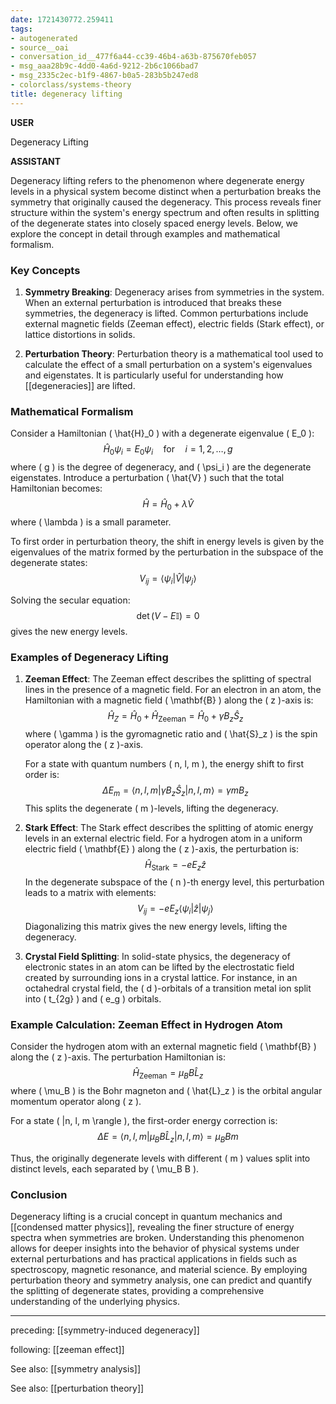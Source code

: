 ```yaml
---
date: 1721430772.259411
tags:
- autogenerated
- source__oai
- conversation_id__477f6a44-cc39-46b4-a63b-875670feb057
- msg_aaa28b9c-4dd0-4a6d-9212-2b6c1066bad7
- msg_2335c2ec-b1f9-4867-b0a5-283b5b247ed8
- colorclass/systems-theory
title: degeneracy lifting
---
```


**USER**

Degeneracy Lifting


**ASSISTANT**

Degeneracy lifting refers to the phenomenon where degenerate energy levels in a physical system become distinct when a perturbation breaks the symmetry that originally caused the degeneracy. This process reveals finer structure within the system's energy spectrum and often results in splitting of the degenerate states into closely spaced energy levels. Below, we explore the concept in detail through examples and mathematical formalism.

### Key Concepts

1. **Symmetry Breaking**:
   Degeneracy arises from symmetries in the system. When an external perturbation is introduced that breaks these symmetries, the degeneracy is lifted. Common perturbations include external magnetic fields (Zeeman effect), electric fields (Stark effect), or lattice distortions in solids.

2. **Perturbation Theory**:
   Perturbation theory is a mathematical tool used to calculate the effect of a small perturbation on a system's eigenvalues and eigenstates. It is particularly useful for understanding how [[degeneracies]] are lifted.

### Mathematical Formalism

Consider a Hamiltonian \( \hat{H}_0 \) with a degenerate eigenvalue \( E_0 \):
$$
\hat{H}_0 \psi_i = E_0 \psi_i \quad \text{for} \quad i = 1, 2, \ldots, g
$$
where \( g \) is the degree of degeneracy, and \( \psi_i \) are the degenerate eigenstates. Introduce a perturbation \( \hat{V} \) such that the total Hamiltonian becomes:
$$
\hat{H} = \hat{H}_0 + \lambda \hat{V}
$$
where \( \lambda \) is a small parameter.

To first order in perturbation theory, the shift in energy levels is given by the eigenvalues of the matrix formed by the perturbation in the subspace of the degenerate states:
$$
V_{ij} = \langle \psi_i | \hat{V} | \psi_j \rangle
$$

Solving the secular equation:
$$
\det (V - E \mathbb{I}) = 0
$$
gives the new energy levels.

### Examples of Degeneracy Lifting

1. **Zeeman Effect**:
   The Zeeman effect describes the splitting of spectral lines in the presence of a magnetic field. For an electron in an atom, the Hamiltonian with a magnetic field \( \mathbf{B} \) along the \( z \)-axis is:
   $$
   \hat{H}_Z = \hat{H}_0 + \hat{H}_{\text{Zeeman}} = \hat{H}_0 + \gamma B_z \hat{S}_z
   $$
   where \( \gamma \) is the gyromagnetic ratio and \( \hat{S}_z \) is the spin operator along the \( z \)-axis.

   For a state with quantum numbers \( n, l, m \), the energy shift to first order is:
   $$
   \Delta E_m = \langle n, l, m | \gamma B_z \hat{S}_z | n, l, m \rangle = \gamma m B_z
   $$
   This splits the degenerate \( m \)-levels, lifting the degeneracy.

2. **Stark Effect**:
   The Stark effect describes the splitting of atomic energy levels in an external electric field. For a hydrogen atom in a uniform electric field \( \mathbf{E} \) along the \( z \)-axis, the perturbation is:
   $$
   \hat{H}_{\text{Stark}} = -e E_z \hat{z}
   $$
   In the degenerate subspace of the \( n \)-th energy level, this perturbation leads to a matrix with elements:
   $$
   V_{ij} = -e E_z \langle \psi_i | \hat{z} | \psi_j \rangle
   $$
   Diagonalizing this matrix gives the new energy levels, lifting the degeneracy.

3. **Crystal Field Splitting**:
   In solid-state physics, the degeneracy of electronic states in an atom can be lifted by the electrostatic field created by surrounding ions in a crystal lattice. For instance, in an octahedral crystal field, the \( d \)-orbitals of a transition metal ion split into \( t_{2g} \) and \( e_g \) orbitals.

### Example Calculation: Zeeman Effect in Hydrogen Atom

Consider the hydrogen atom with an external magnetic field \( \mathbf{B} \) along the \( z \)-axis. The perturbation Hamiltonian is:
$$
\hat{H}_{\text{Zeeman}} = \mu_B B \hat{L}_z
$$
where \( \mu_B \) is the Bohr magneton and \( \hat{L}_z \) is the orbital angular momentum operator along \( z \).

For a state \( |n, l, m \rangle \), the first-order energy correction is:
$$
\Delta E = \langle n, l, m | \mu_B B \hat{L}_z | n, l, m \rangle = \mu_B B m
$$

Thus, the originally degenerate levels with different \( m \) values split into distinct levels, each separated by \( \mu_B B \).

### Conclusion

Degeneracy lifting is a crucial concept in quantum mechanics and [[condensed matter physics]], revealing the finer structure of energy spectra when symmetries are broken. Understanding this phenomenon allows for deeper insights into the behavior of physical systems under external perturbations and has practical applications in fields such as spectroscopy, magnetic resonance, and material science. By employing perturbation theory and symmetry analysis, one can predict and quantify the splitting of degenerate states, providing a comprehensive understanding of the underlying physics.


---

preceding: [[symmetry-induced degeneracy]]  


following: [[zeeman effect]]

See also: [[symmetry analysis]]


See also: [[perturbation theory]]